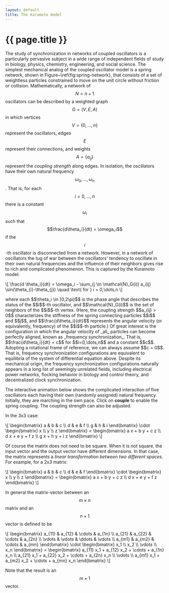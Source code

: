 ```yaml
---
layout: default
title: The Kuramoto model
---
```


# {{ page.title }}

The study of synchronization in networks of coupled oscillators
is a particularly pervasive subject in a wide range of independent fields of study
in biology, physics, chemistry, engineering, and social science.
The simplest mechanical analog of the coupled oscillator model
is a spring network, shown in Figure~\ref{fig:spring-network},
that consists of a set of weightless particles constrained to move on the
unit circle without friction or collision.
Mathematically, a network of $$N=n+1$$ oscillators can be described
by a weighted graph $$G = (V,E,A)$$ in which vertices $$V = \{0,\dots,n\}$$
represent the oscillators, edges $$E$$ represent their connections, and
weights $$A = \{a_{ij}\}$$ represent the _coupling strength_ along edges.
In isolation, the oscillators have their own natural frequency
$$\omega_0,\dots,\omega_n$$.
That is, for each $$i=0,\dots,n$$ there is a constant $$\omega_i$$
such that $$\frac{d\theta_i}{dt} = \omega_i$$ if the $$i$$-th oscillator is
disconnected from a network.
However, in a network of oscillators the tug of war between the oscillators'
tendency to oscillate in their own natural frequencies and the influence of
their neighbors gives rise to rich and complicated phenomenon.
This is captured by the Kuramoto model:
<p>
\[
    \frac{d \theta_i}{dt} =
    \omega_i -
    \sum_{j \in \mathcal{N}_G(i)} a_{ij} \sin(\theta_{i}-\theta_{j})
    \quad \text{ for } i = 0,\dots,n
\]
</p>
where each $$\theta_i \in [0,2\pi)$$ is the phase angle that
describes the status of the $$i$$-th oscillator,
and $$\mathcal{N}_G(i)$$ is the set of neighbors of the $$i$$-th vertex.
(Here, the coupling strength $$a_{ij} > 0$$ characterizes the stiffness
of the spring connecting particles $$i$$ and $$j$$,
and $$\frac{d\theta_i}{dt}$$ represents the angular velocity
(or equivalently, frequency) of the $$i$$-th particle.)
Of great interest is the configuration in which the angular velocity of
_all_ particles can become perfectly aligned, known as
_frequency synchronization_.
That is, $$\frac{d\theta_i}{dt} = c$$ for $$i=0,\dots,n$$ and a constant $$c$$.
Adopting a rotational frame of reference, we can always assume $$c = 0$$.
That is, frequency synchronization configurations are equivalent to equilibria
of the system of differential equation above.
Despite its mechanical origin, the frequency synchronization configurations
naturally appears in a long list of seemingly unrelated fields,
including electrical power networks,
flocking behavior in biology and control theory,
and decentralized clock synchronization.

The interactive animation below shows the complicated interaction of five
oscillators each having their own (randomly assigned) natural frequency.
Initially, they are marching in the own pace.
Click on __couple__ to enable the spring coupling.
The coupling strength can also be adjusted.

<div id="sketch-holder" class="text-center" style="position: relative;">
  <!-- Our sketch will go here! -->
</div>

In the 3x3 case:
<p>
\[
    \begin{bmatrix}
        a & b & c \\
        d & e & f \\
        g & h & i
    \end{bmatrix}
    \cdot
    \begin{bmatrix}
        x \\ y \\ z
    \end{bmatrix}
    =
    \begin{bmatrix}
        a x + b y + c z \\
        d x + e y + f z \\
        g x + h y + i z
    \end{bmatrix}
\]
</p>

Of course the matrix does not need to be square.
When it is not square, the input vector and the output vector have different dimensions.
In that case, the matrix represents a
_linear transformation between two different spaces_.
For example, for a 2x3 matrix:
<p>
\[
    \begin{bmatrix}
        a & b & c \\
        d & e & f
    \end{bmatrix}
    \cdot
    \begin{bmatrix}
        x \\ y \\ z
    \end{bmatrix}
    =
    \begin{bmatrix}
        a x + b y + c z \\
        d x + e y + f z
    \end{bmatrix}
\]
</p>

In general the matrix-vector between an $$m \times n$$ matrix
and an $$n \times 1$$ vector is defined to be
<p>
\[
    \begin{bmatrix}
        a_{11} & a_{12} & \cdots & a_{1n} \\
        a_{21} & a_{22} & \cdots & a_{2n} \\
        \vdots & \vdots & \ddots & \vdots \\
        a_{m1} & a_{m2} & \cdots & a_{mn}
    \end{bmatrix}
    \cdot
    \begin{bmatrix}
        x_1 \\ x_2 \\ \vdots \\ x_n
    \end{bmatrix}
    =
    \begin{bmatrix}
        a_{11} x_1 + a_{12} x_2 + \cdots + a_{1n} x_n \\
        a_{21} x_1 + a_{22} x_2 + \cdots + a_{2n} x_n \\
        \vdots \\
        a_{m1} x_1 + a_{m2} x_2 + \cdots + a_{mn} x_n   
    \end{bmatrix}
\]
</p>

Note that the result is an $$m \times 1$$ vector.

<script language="javascript" type="text/javascript" src="/js/p5.min.js"></script>
<script language="javascript" type="text/javascript" src="/js/p5.dom.js"></script>
<script language="javascript" type="text/javascript" src="/js/kuramoto.js"></script>
